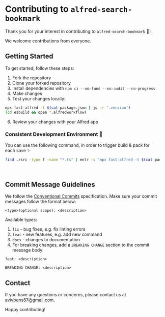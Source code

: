 # Contributing to `alfred-search-bookmark`

Thank you for your interest in contributing to `alfred-search-bookmark` :tada: !

We welcome contributions from everyone.

## Getting Started

To get started, follow these steps:

1. Fork the repository
1. Clone your forked repository
1. Install dependencies with `npm ci --no-fund --no-audit --no-progress`
1. Make changes
1. Test your changes locally:

```bash
npx fast-alfred -t $(cat package.json | jq -r '.version')
(cd esbuild && open *.alfredworkflow)
```

6. Review your changes with your Alfred app

### Consistent Development Environment :ninja:

You can use the following command, in order to trigger build & pack for each save :sparkles:

```bash
find ./src -type f -name "*.ts" | entr -s "npx fast-alfred -t $(cat package.json | jq -r '.version')"
```

<br>

## Commit Message Guidelines

We follow the [Conventional Commits](https://www.conventionalcommits.org/en/v1.0.0/) specification. Make sure your commit messages follow the format below:

```git
<type>(optional scope): <description>
```

Available types:

1. `fix` - bug fixes, e.g. fix linting errors
1. `feat` - new features, e.g. add new command
1. `docs` - changes to documentation
1. For breaking changes, add a `BREAKING CHANGE` section to the commit message body:

```git
feat: <description>

BREAKING CHANGE: <description>
```

## Contact

If you have any questions or concerns, please contact us at avivbens87@gmail.com.

Happy contributing!

